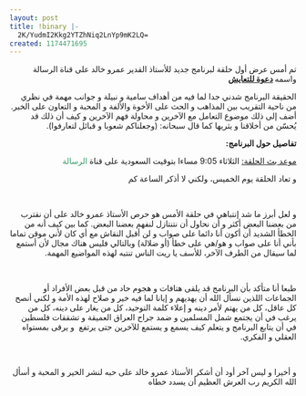```yaml
---
layout: post
title: !binary |-
  2K/YudmI2Kkg2YTZhNiq2LnYp9mK2LQ=
created: 1174471695
---
```

<p dir="rtl">تم أمس عرض أول حلقة لبرنامج جديد للأستاذ القدير عمرو خالد على قناة الرسالة واسمه<strong> <a href="http://amrkhaled.net/">دعوة للتعايش</a></strong></p>
<p dir="rtl">الحقيقة البرنامج شدني جدا لما فيه من أهداف سامية و نبيلة و جوانب مهمة في نظري من ناحية التقريب بين المذاهب و الحث على الأخوة والألفة و المحبة و التعاون على الخير. أضف إلى ذلك موضوع التعامل مع الآخرين و محاولة فهم الآخرين و كيف أن ذلك قد يُحسّن من أخلاقنا و يثريها كما قال سبحانه: (وجعلناكم شعوبا و قبائل لتعارفوا).</p>
<p dir="rtl"><strong>تفاصيل حول البرنامج:</strong></p>
<p dir="rtl"><u>موعد بث الحلقة:</u> الثلاثاء 9:05 مساءا بتوقيت السعودية على قناة <font color="#339966">الرسالة</font></p>
<p dir="rtl">و تعاد الحلقة يوم الخميس، ولكني لا أذكر الساعة كم</p>
<p>&nbsp;</p>
<p dir="rtl">و لعل أبرز ما شد إنتباهي في حلقة الأمس هو حرص الأستاذ عمرو خالد على أن نقترب من بعضنا البعض أكثر و أن نحاول أن نتنتازل لنفهم بعضنا البعض. كما بين كيف أنه من الخطأ الشديد أن أكون أنا دائما على صواب و لن أقبل النقاش مع أي كان لأني موقن تماما بأني أنا على صواب و هو/هي على خطأ (أو ضلالة) وبالتالي فليس هناك مجال لأن أستمع لما سيقال من الطرف الآخر، للأسف يا ريت الناس تنتبه لهذه المواضيع المهمة.</p>
<p>&nbsp;</p>
<p dir="rtl">طبعا أنا متأكد بأن البرنامج قد يلقى هتافات و هجوم حاد من قبل بعض الأفراد أو الجماعات اللذين نسأل الله أن يهديهم و إيانا لما فيه خير و صلاح لهذه الأمة و لكني أنصح كل عاقل، كل من يهتم لأمر دينه و إعلاء كلمة التوحيد، كل من يغار على دينه، كل من يرغب في أن يجتمع شمل المسلمين و ضمد جراح العراق العميقة و تشققات فلسطين في أن يتابع البرنامج و يتعلم كيف يسمع و يستمع للآخرين حتى يرتفع&nbsp; و يرقى بمستواه العقلي و الفكري.</p>
<p>&nbsp;</p>
<p dir="rtl">و أخيرا و ليس آخر أود أن أشكر الأستاذ عمرو خالد على حبه لنشر الخير و المحبة و أسأل الله الكريم رب العرش العظيم أن يسدد خطاه</p>
